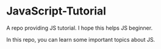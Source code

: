 # JavaScript-Tutorial
A repo providing JS tutorial. I hope this helps JS beginner.

In this repo, you can learn some important topics about JS. 
